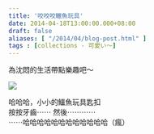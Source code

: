 ```yaml
---
title: '咬咬咬鱷魚玩具'
date: 2014-04-18T13:00:00.000+08:00
draft: false
aliases: [ "/2014/04/blog-post.html" ]
tags : [collections - 可愛い〜]
---
```


為沈悶的生活帶點樂趣吧～  

[![](https://2.bp.blogspot.com/-w_XJ0cCmQhE/XDGGAh9-N7I/AAAAAAAAEdI/AgxH91kij14AdrV_F6xdBqk_H1rOv7wrgCLcBGAs/s640/34.jpg)](https://2.bp.blogspot.com/-w_XJ0cCmQhE/XDGGAh9-N7I/AAAAAAAAEdI/AgxH91kij14AdrV_F6xdBqk_H1rOv7wrgCLcBGAs/s1600/34.jpg)

哈哈哈，小小的鱷魚玩具匙扣  
按按牙齒⋯⋯ 然後⋯⋯⋯⋯  
⋯⋯哈哈哈哈哈哈哈哈哈哈哈哈（瘋）